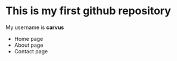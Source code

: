 # This is my first github repository

My username is __carvus__
- Home page
- About page
- Contact page
